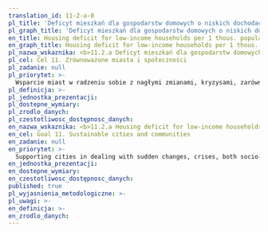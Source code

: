 ```yaml
---
translation_id: 11-2-a-0
pl_title: 'Deficyt mieszkań dla gospodarstw domowych o niskich dochodach na 1 tys. ludności na obszarach miejskich'
pl_graph_title: 'Deficyt mieszkań dla gospodarstw domowych o niskich dochodach na 1 tys. ludności na obszarach miejskich'
en_title: Housing deficit for low-income households per 1 thous. population in urban areas
en_graph_title: Housing deficit for low-income households per 1 thous. population in urban areas
pl_nazwa_wskaznika: <b>11.2.a Deficyt mieszkań dla gospodarstw domowych o niskich dochodach na 1 tys. ludności na obszarach miejskich</b>
pl_cel: Cel 11. Zrównoważone miasta i społeczności
pl_zadanie: null
pl_priorytet: >-
  Wsparcie miast w radzeniu sobie z nagłymi zmianami, kryzysami, zarówno społeczno-gospodarczymi, jak i natury środowiskowej oraz zagwarantowanie mieszkańcom bezpieczeństwa i wysokiej jakości życia
pl_definicja: >-
pl_jednostka_prezentacji:
pl_dostepne_wymiary:
pl_zrodlo_danych:
pl_czestotliwosc_dostępnosc_danych:
en_nazwa_wskaznika: <b>11.2.a Housing deficit for low-income households per 1 thous. population in urban areas</b>
en_cel: Goal 11. Sustainable cities and communities
en_zadanie: null
en_priorytet: >-
  Supporting cities in dealing with sudden changes, crises, both socio-economic and environmental, and guaranteeing safety and high quality of life for inhabitants
en_jednostka_prezentacji:
en_dostepne_wymiary:
en_czestotliwosc_dostępnosc_danych:
published: true
pl_wyjasnienia_metodologiczne: >-
pl_uwagi: >-
en_definicja: >-
en_zrodlo_danych:
---
```

